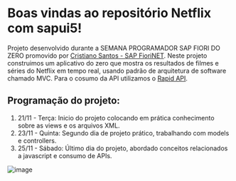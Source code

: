 # Boas vindas ao repositório Netflix com sapui5!

Projeto desenvolvido durante a SEMANA PROGRAMADOR SAP FIORI DO ZERO promovido por [Cristiano Santos - SAP FioriNET](https://www.youtube.com/@FioriNET). Neste projeto construimos um aplicativo do zero que mostra os resultados de filmes e séries do Netflix em tempo real, usando padrão de arquitetura de software chamado MVC. Para o cosumo da API utilizamos o [Rapid API](https://rapidapi.com/hub).

## Programação do projeto:
1. 21/11 - Terça: Inicio do projeto colocando em prática conhecimento sobre as views e os arquivos XML.
2. 23/11 - Quinta: Segundo dia de projeto prático, trabalhando com models e controllers.
3. 25/11 - Sábado: Último dia do projeto, abordado conceitos relacionados a javascript e consumo de APIs.

![image](https://github.com/Lenakirara/Netflix_sapui5/assets/45247383/cc0528d3-49aa-43a3-b9ff-e7b95bce6f6f)
